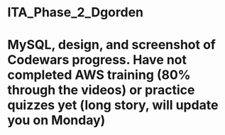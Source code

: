 # ITA_Phase_2_Dgorden

# MySQL, design, and screenshot of Codewars progress. Have not completed AWS training (80% through the videos) or practice quizzes yet (long story, will update you on Monday) 
